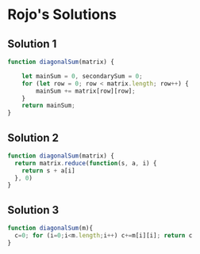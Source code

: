 # Rojo's Solutions

## Solution 1
```js
function diagonalSum(matrix) {

    let mainSum = 0, secondarySum = 0;
    for (let row = 0; row < matrix.length; row++) {
        mainSum += matrix[row][row];
    }
    return mainSum;
}
```

## Solution 2
```js
function diagonalSum(matrix) {
  return matrix.reduce(function(s, a, i) {
    return s + a[i]
  }, 0)
}
```

## Solution 3
```js
function diagonalSum(m){
  c=0; for (i=0;i<m.length;i++) c+=m[i][i]; return c
}
```
